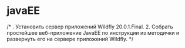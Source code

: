 # javaEE

/*
. Установить сервер приложений Wildfly 20.0.1.Final.
2. Собрать простейшее веб-приложение JavaEE по инструкции из методички и развернуть его на сервере приложений Wildfly.
*/
